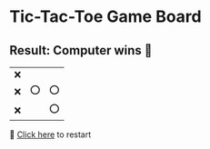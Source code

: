 # Tic-Tac-Toe Game Board
## Result: Computer wins 🤖
|   |   |   |
|---|---|---|
|❌ |  |  |
|❌ |⭕ |⭕ |
|❌ |  |⭕ |

🔄 [Click here](EEEEEEEEE.md) to restart